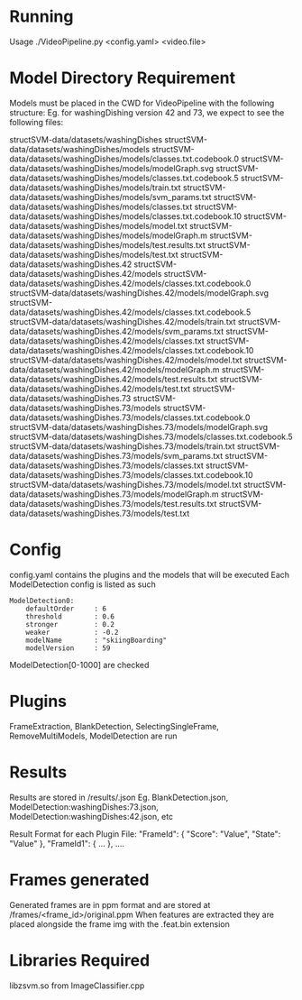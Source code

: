 Running
==========
Usage ./VideoPipeline.py <config.yaml> <video.file>

Model Directory Requirement
===========================
Models must be placed in the CWD for VideoPipeline with the following structure:
Eg. for washingDishing version 42 and 73, we expect to see the following files:

structSVM-data/datasets/washingDishes
structSVM-data/datasets/washingDishes/models
structSVM-data/datasets/washingDishes/models/classes.txt.codebook.0
structSVM-data/datasets/washingDishes/models/modelGraph.svg
structSVM-data/datasets/washingDishes/models/classes.txt.codebook.5
structSVM-data/datasets/washingDishes/models/train.txt
structSVM-data/datasets/washingDishes/models/svm_params.txt
structSVM-data/datasets/washingDishes/models/classes.txt
structSVM-data/datasets/washingDishes/models/classes.txt.codebook.10
structSVM-data/datasets/washingDishes/models/model.txt
structSVM-data/datasets/washingDishes/models/modelGraph.m
structSVM-data/datasets/washingDishes/models/test.results.txt
structSVM-data/datasets/washingDishes/models/test.txt
structSVM-data/datasets/washingDishes.42
structSVM-data/datasets/washingDishes.42/models
structSVM-data/datasets/washingDishes.42/models/classes.txt.codebook.0
structSVM-data/datasets/washingDishes.42/models/modelGraph.svg
structSVM-data/datasets/washingDishes.42/models/classes.txt.codebook.5
structSVM-data/datasets/washingDishes.42/models/train.txt
structSVM-data/datasets/washingDishes.42/models/svm_params.txt
structSVM-data/datasets/washingDishes.42/models/classes.txt
structSVM-data/datasets/washingDishes.42/models/classes.txt.codebook.10
structSVM-data/datasets/washingDishes.42/models/model.txt
structSVM-data/datasets/washingDishes.42/models/modelGraph.m
structSVM-data/datasets/washingDishes.42/models/test.results.txt
structSVM-data/datasets/washingDishes.42/models/test.txt
structSVM-data/datasets/washingDishes.73
structSVM-data/datasets/washingDishes.73/models
structSVM-data/datasets/washingDishes.73/models/classes.txt.codebook.0
structSVM-data/datasets/washingDishes.73/models/modelGraph.svg
structSVM-data/datasets/washingDishes.73/models/classes.txt.codebook.5
structSVM-data/datasets/washingDishes.73/models/train.txt
structSVM-data/datasets/washingDishes.73/models/svm_params.txt
structSVM-data/datasets/washingDishes.73/models/classes.txt
structSVM-data/datasets/washingDishes.73/models/classes.txt.codebook.10
structSVM-data/datasets/washingDishes.73/models/model.txt
structSVM-data/datasets/washingDishes.73/models/modelGraph.m
structSVM-data/datasets/washingDishes.73/models/test.results.txt
structSVM-data/datasets/washingDishes.73/models/test.txt

Config
======
config.yaml contains the plugins and the models that will be executed
Each ModelDetection config is listed as such

    ModelDetection0:
        defaultOrder     : 6
        threshold        : 0.6
        stronger         : 0.2
        weaker           : -0.2
        modelName        : "skiingBoarding"
        modelVersion     : 59

ModelDetection[0-1000] are checked

Plugins
=======
FrameExtraction, BlankDetection, SelectingSingleFrame, RemoveMultiModels, ModelDetection are run

Results
=======
Results are stored in <videoDir>/results/<PluginName>.json
Eg. BlankDetection.json, ModelDetection:washingDishes:73.json, ModelDetection:washingDishes:42.json, etc

Result Format for each Plugin File:
"FrameId": { "Score": "Value", "State": "Value" }, "FrameId1": { ... }, ....

Frames generated
================
Generated frames are in ppm format and are stored at <videoDir>/frames/<frame_id>/original.ppm
When features are extracted they are placed alongside the frame img with the .feat.bin extension


Libraries Required
==================
libzsvm.so from ImageClassifier.cpp
